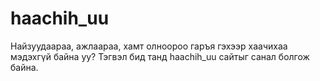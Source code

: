 # haachih_uu

Найзуудаараа, ажлаараа, хамт олноороо гаръя гэхээр хаачихаа мэдэхгүй байна уу?
Тэгвэл бид танд haachih_uu сайтыг санал болгож байна.
